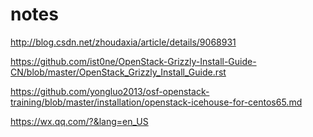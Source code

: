 # notes
http://blog.csdn.net/zhoudaxia/article/details/9068931

https://github.com/ist0ne/OpenStack-Grizzly-Install-Guide-CN/blob/master/OpenStack_Grizzly_Install_Guide.rst

https://github.com/yongluo2013/osf-openstack-training/blob/master/installation/openstack-icehouse-for-centos65.md


https://wx.qq.com/?&lang=en_US
